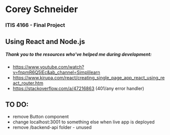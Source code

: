 # Corey Schneider
### ITIS 4166 - Final Project

## Using React and Node.js

##### Thank you to the resources who've helped me during development:
- https://www.youtube.com/watch?v=fnpmR6Q5lEc&ab_channel=Simplilearn
- https://www.kirupa.com/react/creating_single_page_app_react_using_react_router.htm
- https://stackoverflow.com/a/47216863 (401/any error handler)

## TO DO:
- remove Button component
- change localhost:3001 to something else when live app is deployed
- remove /backend-api folder - unused